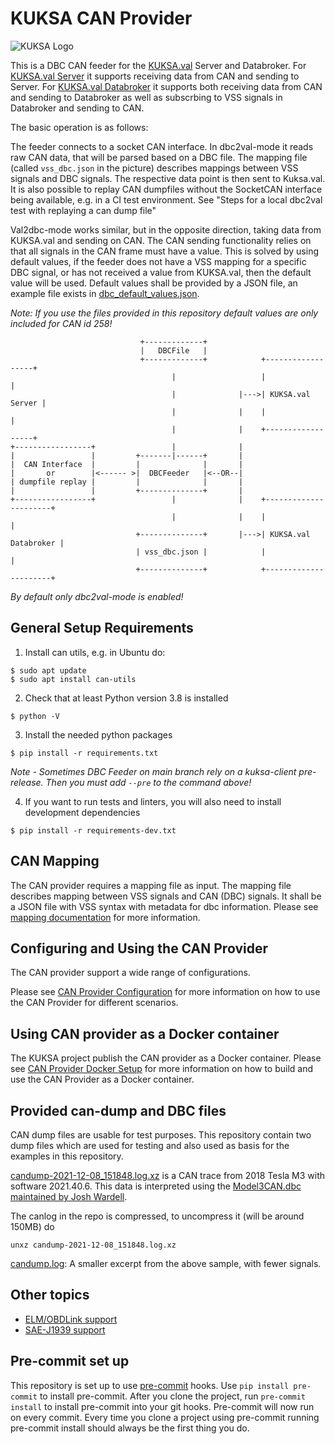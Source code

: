 # KUKSA CAN Provider
![KUKSA Logo](./doc/img/logo.png)


This is a DBC CAN feeder for the [KUKSA.val](https://github.com/eclipse/kuksa.val) Server and Databroker.
For [KUKSA.val Server](https://github.com/boschglobal/kuksa.val/tree/master/kuksa-val-server)
it supports receiving data from CAN and sending to Server.
For [KUKSA.val Databroker](https://github.com/boschglobal/kuksa.val/tree/master/kuksa_databroker)
it supports both receiving data from CAN and sending to Databroker as well as subscrbing to VSS signals in Databroker
and sending to CAN.

The basic operation is as follows:

The feeder connects to a socket CAN interface. In dbc2val-mode it  reads raw CAN data, that will be parsed based on a DBC file.
The mapping file (called `vss_dbc.json` in the picture) describes mappings between VSS signals and DBC signals.
The respective data point is then sent to Kuksa.val.
It is also possible to replay CAN dumpfiles without the SocketCAN interface being available, e.g. in a CI test environment.
See "Steps for a local dbc2val test with replaying a can dump file"

Val2dbc-mode works similar, but in the opposite direction, taking data from KUKSA.val and sending on CAN.
The CAN sending functionality relies on that all signals in the CAN frame must have a value.
This is solved by using default values, if the feeder does not have a VSS mapping for a specific DBC signal,
or has not received a value from KUKSA.val, then the default value will be used.
Default values shall be provided by a JSON file, an example file exists in [dbc_default_values.json](dbc_default_values.json).

*Note: If you use the files provided in this repository default values are only included for CAN id 258!*

```console
                             +-------------+
                             |   DBCFile   |
                             +-------------+            +------------------+
                                    |                   |                  |
                                    |              |--->| KUKSA.val Server |
                                    |              |    |                  |
                                    |              |    +------------------+
+-----------------+                 |              |
|                 |         +-------|------+       |
|  CAN Interface  |         |              |       |
|       or        |<------ >|  DBCFeeder   |<--OR--|
| dumpfile replay |         |              |       |
|                 |         +--------------+       |
+-----------------+                 |              |    +----------------------+
                                    |              |    |                      |
                            +--------------+       |--->| KUKSA.val Databroker |
                            | vss_dbc.json |            |                      |
                            +--------------+            +----------------------+

```

*By default only dbc2val-mode is enabled!*



## General Setup Requirements

1. Install can utils, e.g. in Ubuntu do:

```console
$ sudo apt update
$ sudo apt install can-utils
```

2. Check that at least Python version 3.8 is installed

```console
$ python -V
```

3. Install the needed python packages

```console
$ pip install -r requirements.txt
```

*Note - Sometimes DBC Feeder on main branch rely on a kuksa-client pre-release. Then you must add `--pre` to the command above!*

4. If you want to run tests and linters, you will also need to install development dependencies

```console
$ pip install -r requirements-dev.txt
```

## CAN Mapping

The CAN provider requires a mapping file as input. 
The mapping file describes mapping between VSS signals and CAN (DBC) signals.
It shall be a JSON file with VSS syntax with metadata for dbc information.
Please see [mapping documentation](mapping/mapping.md) for more information.

## Configuring and Using the CAN Provider

The CAN provider support a wide range of configurations.

Please see [CAN Provider Configuration](doc/configuration.md) for more information on how to use the
CAN Provider for different scenarios.

## Using CAN provider as a Docker container

The KUKSA project publish the CAN provider as a Docker container.
Please see [CAN Provider Docker Setup](doc/docker.md) for more information on how to build and use
the CAN Provider as a Docker container.


## Provided can-dump  and DBC files

CAN dump files are usable for test purposes. This repository contain two dump files which are used for testing and also used as basis for the examples in this repository.

[candump-2021-12-08_151848.log.xz](./candump-2021-12-08_151848.log.xz)
is a CAN trace from  2018 Tesla M3 with software 2021.40.6.
This data is interpreted using the [Model3CAN.dbc](./Model3CAN.dbc) [maintained by Josh Wardell](https://github.com/joshwardell/model3dbc).

The canlog in the repo is compressed, to uncompress it (will be around 150MB) do
```
unxz candump-2021-12-08_151848.log.xz
```

[candump.log](./candump.log):
A smaller excerpt from the above sample, with fewer signals.

## Other topics

* [ELM/OBDLink support](doc/elm.md)
* [SAE-J1939 support](doc/j1939.md)

## Pre-commit set up
This repository is set up to use [pre-commit](https://pre-commit.com/) hooks.
Use `pip install pre-commit` to install pre-commit.
After you clone the project, run `pre-commit install` to install pre-commit into your git hooks.
Pre-commit will now run on every commit.
Every time you clone a project using pre-commit running pre-commit install should always be the first thing you do.
